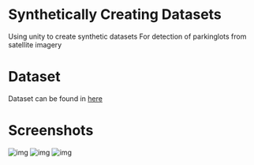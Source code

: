 # Synthetically Creating Datasets
Using unity to create synthetic datasets
For detection of parkinglots from satellite imagery

# Dataset
Dataset can be found in [here](https://github.com/spiyer99/synthetic-data/tree/master/Assets/dataset.csv)

# Screenshots

![img](https://raw.githubusercontent.com/spiyer99/synthetic-data/master/Assets/screenshots/screen_768x768_10.png)
![img](https://raw.githubusercontent.com/spiyer99/synthetic-data/master/Assets/screenshots/screen_768x768_1.png)
![img](https://raw.githubusercontent.com/spiyer99/synthetic-data/master/Assets/screenshots/screen_768x768_27.png)


 
